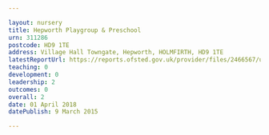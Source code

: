 ```yaml
---

layout: nursery
title: Hepworth Playgroup & Preschool
urn: 311286
postcode: HD9 1TE
address: Village Hall Towngate, Hepworth, HOLMFIRTH, HD9 1TE
latestReportUrl: https://reports.ofsted.gov.uk/provider/files/2466567/urn/311286.pdf
teaching: 0
development: 0
leadership: 2
outcomes: 0
overall: 2
date: 01 April 2018 
datePublish: 9 March 2015

---
```

